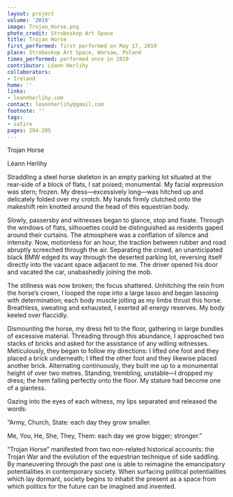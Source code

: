 ```yaml
---
layout: project
volume: '2019'
image: Trojan_Horse.png
photo_credit: Stroboskop Art Space
title: Trojan Horse
first_performed: first performed on May 17, 2019
place: Stroboskop Art Space, Warsaw, Poland
times_performed: performed once in 2019
contributor: Léann Herlihy
collaborators:
- Ireland
home: ''
links:
- leannherlihy.com
contact: leannherlihy@gmail.com
footnote: ''
tags:
- satire
pages: 204-205
---
```


Trojan Horse

Léann Herlihy

Straddling a steel horse skeleton in an empty parking lot situated at the rear-side of a block of flats, I sat poised; monumental. My facial expression was stern; frozen. My dress—excessively long—was hitched up and delicately folded over my crotch. My hands firmly clutched onto the makeshift rein knotted around the head of this equestrian body.

Slowly, passersby and witnesses began to glance, stop and fixate. Through the windows of flats, silhouettes could be distinguished as residents gaped around their curtains. The atmosphere was a conflation of silence and intensity. Now, motionless for an hour, the traction between rubber and road abruptly screeched through the air. Separating the crowd, an unanticipated black BMW edged its way through the deserted parking lot, reversing itself directly into the vacant space adjacent to me. The driver opened his door and vacated the car, unabashedly joining the mob.

The stillness was now broken; the focus shattered. Unhitching the rein from the horse’s crown, I looped the rope into a large lasso and began lassoing with determination; each body muscle jolting as my limbs thrust this horse. Breathless, sweating and exhausted, I exerted all energy reserves. My body keeled over flaccidly.

Dismounting the horse, my dress fell to the floor, gathering in large bundles of excessive material. Threading through this abundance, I approached two stacks of bricks and asked for the assistance of any willing witnesses. Meticulously, they began to follow my directions: I lifted one foot and they placed a brick underneath; I lifted the other foot and they likewise placed another brick. Alternating continuously, they built me up to a monumental height of over two metres. Standing, trembling, unstable—I dropped my dress; the hem falling perfectly onto the floor. My stature had become one of a giantess.

Gazing into the eyes of each witness, my lips separated and released the words:

“Army, Church, State: each day they grow smaller.

Me, You, He, She, They, Them: each day we grow bigger; stronger.”

“Trojan Horse” manifested from two non-related historical accounts: the Trojan War and the evolution of the equestrian technique of side saddling. By maneuvering through the past one is able to reimagine the emancipatory potentialities in contemporary society. When surfacing political potentialities which lay dormant, society begins to inhabit the present as a space from which politics for the future can be imagined and invented.
